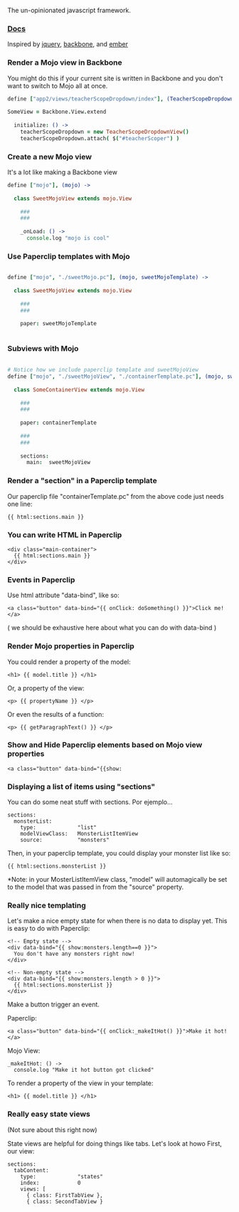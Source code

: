 The un-opinionated javascript framework.

### [Docs](./docs)

Inspired by [jquery](http://jquery.com/), [backbone](http://backbonejs.org/), and [ember](http://emberjs.com/)


### Render a Mojo view in Backbone

You might do this if your current site is written in Backbone and you don't want to switch to Mojo all at once.

```coffeescript
define ["app2/views/teacherScopeDropdown/index"], (TeacherScopeDropdownView) ->
    
SomeView = Backbone.View.extend
    
  initialize: () ->
    teacherScopeDropdown = new TeacherScopeDropdownView()
    teacherScopeDropdown.attach( $("#teacherScoper") )
```


### Create a new Mojo view
It's a lot like making a Backbone view

```coffeescript
define ["mojo"], (mojo) ->
      
  class SweetMojoView extends mojo.View
  
    ###
    ###
    
    _onLoad: () ->
      console.log "mojo is cool"
```



### Use Paperclip templates with Mojo

```coffeescript

define ["mojo", "./sweetMojo.pc"], (mojo, sweetMojoTemplate) ->
    
  class SweetMojoView extends mojo.View
      
    ###
    ###
        
    paper: sweetMojoTemplate
        
```



### Subviews with Mojo

```coffeescript
  
# Notice how we include paperclip template and sweetMojoView
define ["mojo", "./sweetMojoView", "./containerTemplate.pc"], (mojo, sweetMojoView, containerTemplate) ->
    
  class SomeContainerView extends mojo.View
      
    ###
    ###
        
    paper: containerTemplate
        
    ###
    ###
        
    sections: 
      main:  sweetMojoView
```
    
    
    
### Render a "section" in a Paperclip template

Our paperclip file "containerTemplate.pc" from the above code just needs one line:

    {{ html:sections.main }}
    
    
    
### You can write HTML in Paperclip

    <div class="main-container">
      {{ html:sections.main }}
    </div>



### Events in Paperclip

Use html attribute "data-bind", like so:

    <a class="button" data-bind="{{ onClick: doSomething() }}">Click me!</a>
    
( we should be exhaustive here about what you can do with data-bind ) 



### Render Mojo properties in Paperclip

You could render a property of the model:

    <h1> {{ model.title }} </h1>
    
Or, a property of the view:
  
    <p> {{ propertyName }} </p>
    
Or even the results of a function:

    <p> {{ getParagraphText() }} </p>



### Show and Hide Paperclip elements based on Mojo view properties

    <a class="button" data-bind="{{show:



### Displaying a list of items using "sections"

You can do some neat stuff with sections.  Por ejemplo...

    sections:
      monsterList:
        type:             "list"
        modelViewClass:   MonsterListItemView
        source:           "monsters"



Then, in your paperclip template, you could display your monster list like so:

    {{ html:sections.monsterList }}
    
*Note:  in your MosterListItemView class, "model" will automagically be set to the model that was passed in from the "source" property.
    
    
    
### Really nice templating

Let's make a nice empty state for when there is no data to display yet.  This is easy to do with Paperclip:

    <!-- Empty state -->
    <div data-bind="{{ show:monsters.length==0 }}">
      You don't have any monsters right now!
    </div>

    <!-- Non-empty state -->
    <div data-bind="{{ show:monsters.length > 0 }}">
      {{ html:sections.monsterList }}
    </div>


Make a button trigger an event.  

Paperclip:

    <a class="button" data-bind="{{ onClick:_makeItHot() }}">Make it hot!</a>

Mojo View:

    _makeItHot: () ->
      console.log "Make it hot button got clicked"
      
To render a property of the view in your template:

    <h1> {{ model.title }} </h1>
      

### Really easy state views

(Not sure about this right now)

State views are helpful for doing things like tabs.  Let's look at howo
First, our view:

    sections:
      tabContent:
        type:             "states"
        index:            0
        views: [
          { class: FirstTabView },
          { class: SecondTabView }

